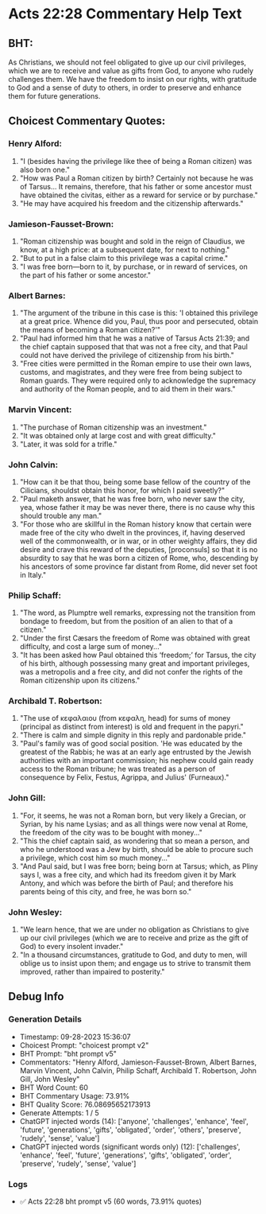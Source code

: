# Acts 22:28 Commentary Help Text

## BHT:
As Christians, we should not feel obligated to give up our civil privileges, which we are to receive and value as gifts from God, to anyone who rudely challenges them. We have the freedom to insist on our rights, with gratitude to God and a sense of duty to others, in order to preserve and enhance them for future generations.

## Choicest Commentary Quotes:
### Henry Alford:
1. "I (besides having the privilege like thee of being a Roman citizen) was also born one."
2. "How was Paul a Roman citizen by birth? Certainly not because he was of Tarsus... It remains, therefore, that his father or some ancestor must have obtained the civitas, either as a reward for service or by purchase."
3. "He may have acquired his freedom and the citizenship afterwards."

### Jamieson-Fausset-Brown:
1. "Roman citizenship was bought and sold in the reign of Claudius, we know, at a high price: at a subsequent date, for next to nothing."
2. "But to put in a false claim to this privilege was a capital crime."
3. "I was free born—born to it, by purchase, or in reward of services, on the part of his father or some ancestor."

### Albert Barnes:
1. "The argument of the tribune in this case is this: 'I obtained this privilege at a great price. Whence did you, Paul, thus poor and persecuted, obtain the means of becoming a Roman citizen?'"
2. "Paul had informed him that he was a native of Tarsus Acts 21:39; and the chief captain supposed that that was not a free city, and that Paul could not have derived the privilege of citizenship from his birth."
3. "Free cities were permitted in the Roman empire to use their own laws, customs, and magistrates, and they were free from being subject to Roman guards. They were required only to acknowledge the supremacy and authority of the Roman people, and to aid them in their wars."

### Marvin Vincent:
1. "The purchase of Roman citizenship was an investment."
2. "It was obtained only at large cost and with great difficulty."
3. "Later, it was sold for a trifle."

### John Calvin:
1. "How can it be that thou, being some base fellow of the country of the Cilicians, shouldst obtain this honor, for which I paid sweetly?"
2. "Paul maketh answer, that he was free born, who never saw the city, yea, whose father it may be was never there, there is no cause why this should trouble any man."
3. "For those who are skillful in the Roman history know that certain were made free of the city who dwelt in the provinces, if, having deserved well of the commonwealth, or in war, or in other weighty affairs, they did desire and crave this reward of the deputies, [proconsuls] so that it is no absurdity to say that he was born a citizen of Rome, who, descending by his ancestors of some province far distant from Rome, did never set foot in Italy."

### Philip Schaff:
1. "The word, as Plumptre well remarks, expressing not the transition from bondage to freedom, but from the position of an alien to that of a citizen."
2. "Under the first Cæsars the freedom of Rome was obtained with great difficulty, and cost a large sum of money..."
3. "It has been asked how Paul obtained this ‘freedom;’ for Tarsus, the city of his birth, although possessing many great and important privileges, was a metropolis and a free city, and did not confer the rights of the Roman citizenship upon its citizens."

### Archibald T. Robertson:
1. "The use of κεφαλαιου (from κεφαλη, head) for sums of money (principal as distinct from interest) is old and frequent in the papyri."
2. "There is calm and simple dignity in this reply and pardonable pride."
3. "Paul's family was of good social position. 'He was educated by the greatest of the Rabbis; he was at an early age entrusted by the Jewish authorities with an important commission; his nephew could gain ready access to the Roman tribune; he was treated as a person of consequence by Felix, Festus, Agrippa, and Julius' (Furneaux)."

### John Gill:
1. "For, it seems, he was not a Roman born, but very likely a Grecian, or Syrian, by his name Lysias; and as all things were now venal at Rome, the freedom of the city was to be bought with money..."
2. "This the chief captain said, as wondering that so mean a person, and who he understood was a Jew by birth, should be able to procure such a privilege, which cost him so much money..."
3. "And Paul said, but I was free born; being born at Tarsus; which, as Pliny says l, was a free city, and which had its freedom given it by Mark Antony, and which was before the birth of Paul; and therefore his parents being of this city, and free, he was born so."

### John Wesley:
1. "We learn hence, that we are under no obligation as Christians to give up our civil privileges (which we are to receive and prize as the gift of God) to every insolent invader."
2. "In a thousand circumstances, gratitude to God, and duty to men, will oblige us to insist upon them; and engage us to strive to transmit them improved, rather than impaired to posterity."


## Debug Info
### Generation Details
- Timestamp: 09-28-2023 15:36:07
- Choicest Prompt: "choicest prompt v2"
- BHT Prompt: "bht prompt v5"
- Commentators: "Henry Alford, Jamieson-Fausset-Brown, Albert Barnes, Marvin Vincent, John Calvin, Philip Schaff, Archibald T. Robertson, John Gill, John Wesley"
- BHT Word Count: 60
- BHT Commentary Usage: 73.91%
- BHT Quality Score: 76.08695652173913
- Generate Attempts: 1 / 5
- ChatGPT injected words (14):
	['anyone', 'challenges', 'enhance', 'feel', 'future', 'generations', 'gifts', 'obligated', 'order', 'others', 'preserve', 'rudely', 'sense', 'value']
- ChatGPT injected words (significant words only) (12):
	['challenges', 'enhance', 'feel', 'future', 'generations', 'gifts', 'obligated', 'order', 'preserve', 'rudely', 'sense', 'value']

### Logs
- ✅ Acts 22:28 bht prompt v5 (60 words, 73.91% quotes)